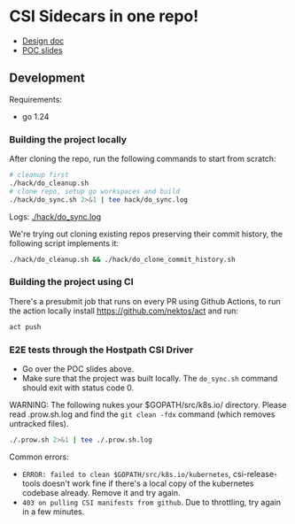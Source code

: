 # CSI Sidecars in one repo!

- [Design doc](https://docs.google.com/document/d/1z7OU79YBnvlaDgcvmtYVnUAYFX1w9lyrgiPTV7RXjHM/edit)
- [POC slides](https://docs.google.com/presentation/d/1lldJYYf2WVxgv4O3Wgdefrq3ZAN7s3Mwx-GL_CRmakE/edit?slide=id.g401c104a3c_0_0#slide=id.g401c104a3c_0_0)

## Development

Requirements:

- go 1.24

### Building the project locally

After cloning the repo, run the following commands to start from scratch:

```bash
# cleanup first
./hack/do_cleanup.sh
# clone repo, setup go workspaces and build
./hack/do_sync.sh 2>&1 | tee hack/do_sync.log
```

Logs: [./hack/do_sync.log](./hack/do_sync.log)

We're trying out cloning existing repos preserving their commit history,
the following script implements it:

```bash
./hack/do_cleanup.sh && ./hack/do_clone_commit_history.sh
```

### Building the project using CI

There's a presubmit job that runs on every PR using Github Actions,
to run the action locally install https://github.com/nektos/act and run:

```bash
act push
```

### E2E tests through the Hostpath CSI Driver

- Go over the POC slides above.
- Make sure that the project was built locally. The `do_sync.sh` command should exit with status code 0.

WARNING: The following nukes your $GOPATH/src/k8s.io/ directory. Please read .prow.sh.log
and find the `git clean -fdx` command (which removes untracked files).

```bash
./.prow.sh 2>&1 | tee ./.prow.sh.log
```

Common errors:

- `ERROR: failed to clean $GOPATH/src/k8s.io/kubernetes`, csi-release-tools doesn't work fine
  if there's a local copy of the kubernetes codebase already. Remove it and try again.
- `403 on pulling CSI manifests from github`. Due to throttling, try again in a few minutes.
